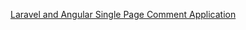 [Laravel and Angular Single Page Comment Application](http://scotch.io/tutorials/php/create-a-laravel-and-angular-single-page-comment-application)
